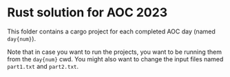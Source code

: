 # Rust solution for AOC 2023
This folder contains a cargo project for each completed AOC day (named `day{num}`).

Note that in case you want to run the projects, you want to be running them from the `day{num}` cwd. You might also want to change the input files named `part1.txt` and `part2.txt`.
